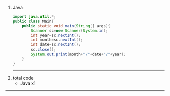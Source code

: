 1. Java
    ~~~java
    import java.util.*;
    public class Main{
        public static void main(String[] args){
            Scanner sc=new Scanner(System.in);
            int year=sc.nextInt();
            int month=sc.nextInt();
            int date=sc.nextInt();
            sc.close();
            System.out.print(month+"/"+date+"/"+year);
        }
    }
    ~~~
    ---
1. total code
    - Java x1
---